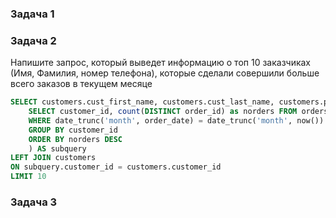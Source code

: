 ### Задача 1


### Задача 2

 Напишите запрос, который выведет информацию о топ 10 заказчиках (Имя, Фамилия, номер телефона), которые сделали совершили больше всего заказов в текущем месяце

```SQL
SELECT customers.cust_first_name, customers.cust_last_name, customers.phone_numbers FROM (
	SELECT customer_id, count(DISTINCT order_id) as norders FROM orders
	WHERE date_trunc('month', order_date) = date_trunc('month', now())
	GROUP BY customer_id
	ORDER BY norders DESC
	) AS subquery
LEFT JOIN customers
ON subquery.customer_id = customers.customer_id
LIMIT 10
```


### Задача 3

